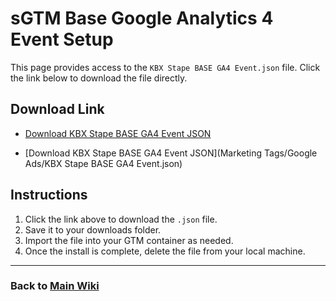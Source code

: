 # sGTM Base Google Analytics 4 Event Setup

This page provides access to the `KBX Stape BASE GA4 Event.json` file. Click the link below to download the file directly.

## Download Link

- [Download KBX Stape BASE GA4 Event JSON](https://github.com/kyle-williams-kubix/GTM-containers/blob/1a4712a3bb13d656501e67aecd9cac7b35ba0df1/Marketing%20Tags/Base%20KBX/sGTM%20Base%20KBX%20container.json)

- [Download KBX Stape BASE GA4 Event JSON](Marketing Tags/Google Ads/KBX Stape BASE GA4 Event.json)

## Instructions

1. Click the link above to download the `.json` file.
2. Save it to your downloads folder.
3. Import the file into your GTM container as needed. 
4. Once the install is complete, delete the file from your local machine.

---

### Back to [Main Wiki](index.md)